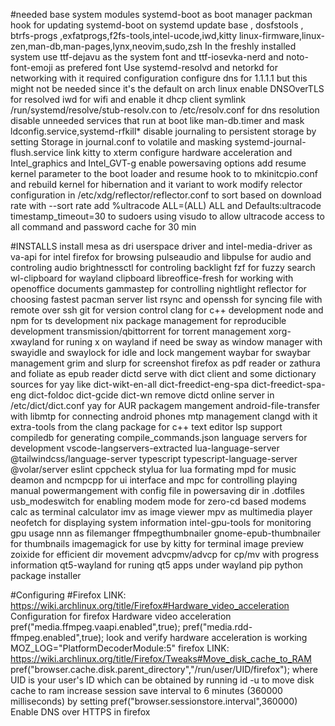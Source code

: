 #needed base system modules
systemd-boot as boot manager
packman hook for updating systemd-boot on systemd update
base , dosfstools , btrfs-progs ,exfatprogs,f2fs-tools,intel-ucode,iwd,kitty
linux-firmware,linux-zen,man-db,man-pages,lynx,neovim,sudo,zsh
In the freshly installed system use ttf-dejavu as the system font and ttf-iosevka-nerd and noto-font-emoji as prefered font
Use systemd-resolvd and netorkd for networking with it required configuration
configure dns for 1.1.1.1 but this might not be needed since it's the default on arch linux
enable DNSOverTLS for resolved
iwd for wifi and enable it dhcp client
symlink /run/systemd/resolve/stub-resolv.con to /etc/resolv.conf for dns resolution
disable unneeded services that run at boot like man-db.timer and mask ldconfig.service,systemd-rfkill*
disable journaling to persistent storage by setting Storage in journal.conf to volatile and masking systemd-journal-flush.service
link kitty to xterm
configure hardware acceleration and Intel_graphics and Intel_GVT-g
enable powersaving options
add resume kernel parameter to the boot loader and resume hook to to
mkinitcpio.conf and rebuild kernel for hibernation and it variant to work
modify relector configuration in /etc/xdg/reflector/reflector.conf to sort
based on download rate with --sort rate
add %ultracode ALL=(ALL) ALL and Defaults:ultracode timestamp_timeout=30 to
sudoers using visudo to allow ultracode access to all command and password
cache for 30 min

#INSTALLS
install mesa as dri userspace driver and intel-media-driver as va-api for intel
firefox for browsing
pulseaudio and libpulse for audio and controling audio
brightnessctl for controling backlight
fzf for fuzzy search
wl-clipboard for wayland clipboard
libreoffice-fresh for working with openoffice documents
gammastep for controlling nightlight
reflector for choosing fastest pacman server list
rsync and openssh for syncing file with remote over ssh
git for version control
clang for c++ development
node and npm for ts development
nix package management for reproducible development
transmission/qbittorrent for torrent management
xorg-xwayland for runing x on wayland if need be
sway as window manager with swayidle and swaylock for idle and lock mangement
waybar for swaybar management
grim and slurp for screenshot
firefox as pdf reader or zathura and foliate as epub reader
dictd serve with dict client and some dictionary sources for yay like dict-wikt-en-all dict-freedict-eng-spa dict-freedict-spa-eng dict-foldoc dict-gcide dict-wn
remove dictd online server in /etc/dict/dict.conf
yay for AUR packagem mangement
android-file-transfer with libmtp for connecting android phones mtp management
clangd with it extra-tools from the clang package for c++ text editor lsp support
compiledb for generating compile_commands.json
language servers for development vscode-langservers-extracted lua-language-server @tailwindcss/language-server typescript typescript-language-server @volar/server eslint cppcheck
stylua for lua formating
mpd for music deamon and ncmpcpp for ui interface and mpc for controlling playing
manual powermangement with config file in powersaving dir in .dotfiles
usb_modeswitch for enabling modem mode for zero-cd based modems
calc as terminal calculator
imv as image viewer
mpv as multimedia player
neofetch for displaying system information
intel-gpu-tools for monitoring gpu usage
nnn as filemanger
ffmpegthumbnailer gnome-epub-thumbnailer for thumbnails
imagemagick for use by kitty for terminal image preview
zoixide for efficient dir movement
advcpmv/advcp for cp/mv with progress information
qt5-wayland for runing qt5 apps under wayland
pip python package installer

#Configuring
#Firefox
LINK: https://wiki.archlinux.org/title/Firefox#Hardware_video_acceleration
Configuration for firefox Hardware video acceleration
pref("media.ffmpeg.vaapi.enabled",true);
pref("media.rdd-ffmpeg.enabled",true);
look and verify hardware acceleration is working MOZ_LOG="PlatformDecoderModule:5" firefox
LINK: https://wiki.archlinux.org/title/Firefox/Tweaks#Move_disk_cache_to_RAM
pref("browser.cache.disk.parent_directory","/run/user/UID/firefox"); where UID is your user's ID which can be obtained by running id -u to move disk cache to ram
increase session save interval to 6 minutes (360000 milliseconds) by setting pref("browser.sessionstore.interval",360000)
Enable DNS over HTTPS in firefox
